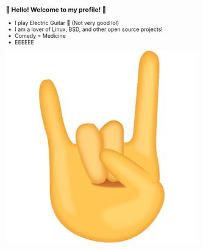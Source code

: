 ### :moyai: Hello! Welcome to my profile! :moyai:


- I play Electric Guitar :guitar: (Not very good lol)
- I am a lover of Linux, BSD, and other open source projects!
- Comedy = Medicine
- EEEEEE

[![Sign of the horns](horns.png)](http://www.youtube.com/watch?v=2-V8kYT1pvE "Pantera - I'm Broken (Official Music Video) [4K Remaster]")

<!--
**OmegaDreamLord/OmegaDreamLord** is a ✨ _special_ ✨ repository because its `README.md` (this file) appears on your GitHub profile.

Here are some ideas to get you started:

- 🔭 I’m currently working on ...
- 🌱 I’m currently learning ...
- 👯 I’m looking to collaborate on ...
- 🤔 I’m looking for help with ...
- 💬 Ask me about ...
- 📫 How to reach me: ...
- 😄 Pronouns: ...
- ⚡ Fun fact: ...
-->



